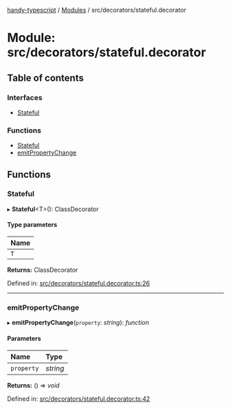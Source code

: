 [handy-typescript](../README.md) / [Modules](../modules.md) / src/decorators/stateful.decorator

# Module: src/decorators/stateful.decorator

## Table of contents

### Interfaces

- [Stateful](../interfaces/src_decorators_stateful_decorator.stateful.md)

### Functions

- [Stateful](src_decorators_stateful_decorator.md#stateful)
- [emitPropertyChange](src_decorators_stateful_decorator.md#emitpropertychange)

## Functions

### Stateful

▸ **Stateful**<T\>(): ClassDecorator

#### Type parameters

| Name |
| :------ |
| `T` |

**Returns:** ClassDecorator

Defined in: [src/decorators/stateful.decorator.ts:26](https://github.com/robbiemu/handy-typescript/blob/2cd4d26/src/decorators/stateful.decorator.ts#L26)

___

### emitPropertyChange

▸ **emitPropertyChange**(`property`: *string*): *function*

#### Parameters

| Name | Type |
| :------ | :------ |
| `property` | *string* |

**Returns:** () => *void*

Defined in: [src/decorators/stateful.decorator.ts:42](https://github.com/robbiemu/handy-typescript/blob/2cd4d26/src/decorators/stateful.decorator.ts#L42)
